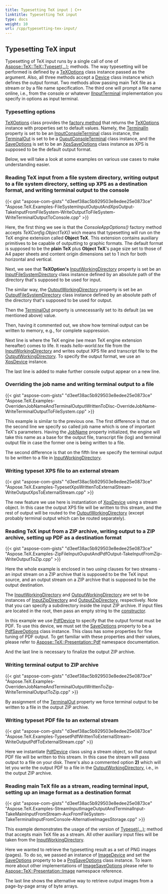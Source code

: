 ```yaml
---
title: Typesetting TeX input | C++
linktitle: Typesetting TeX input
type: docs
weight: 10
url: /cpp/typesetting-tex-input/
---
```

## **Typesetting TeX input**
Typesetting of TeX input runs by a single call of one of [Aspose::TeX::TeX::Typeset(...);](https://apireference.aspose.com/tex/cpp/aspose.tex/tex) methods. The way typesetting will be performed is defined by a [TeXOptions](https://apireference.aspose.com/tex/cpp/aspose.tex/texoptions) class instance passed as the argument. Also, all three methods accept a [Device](https://apireference.aspose.com/tex/cpp/aspose.tex.presentation/device) class instance which defines the output format. Two methods allow passing main TeX file as a stream or by a file name specification. The third one will prompt a file name online, i.e., from the console or whatever [IInputTerminal](https://apireference.aspose.com/tex/cpp/aspose.tex.io/iinputterminal) implementation you specify in options as input terminal.

### **Typesetting options**
[TeXOptions](https://apireference.aspose.com/tex/cpp/aspose.tex/texoptions) class provides the [factory method](https://apireference.aspose.com/tex/cpp/aspose.tex/texoptions/methods/consoleappoptions) that returns the [TeXOptions](https://apireference.aspose.com/tex/cpp/aspose.tex/texoptions) instance with properties set to default values. Namely, the [TerminalIn](https://apireference.aspose.com/tex/cpp/aspose.tex/texoptions/properties/terminalin) property is set to be an [InputConsoleTerminal](https://apireference.aspose.com/tex/cpp/aspose.tex.io/inputconsoleterminal) class instance, the [TerminalOut](https://apireference.aspose.com/tex/cpp/aspose.tex/texoptions/properties/terminalout) is set to be a [OuputConsoleTerminal](https://apireference.aspose.com/tex/cpp/aspose.tex.io/outputconsoleterminal) class instance, and the [SaveOptions](https://apireference.aspose.com/tex/cpp/aspose.tex/texoptions/properties/saveoptions) is set to be an [XpsSaveOptions](https://apireference.aspose.com/tex/cpp/aspose.tex.presentation.xps/xpssaveoptions) class instance as XPS is supposed to be the default output format.

Below, we will take a look at some examples on various use cases to make understanding easier.

### **Reading TeX input from a file system directory, writing output to a file system directory, setting up XPS as a destination format, and writing terminal output to the console**

{{< gist "aspose-com-gists" "d3eef38ac5b929503e8edee25e0873ce" "Aspose.TeX.Examples-FileSystemInputOutputAndXpsOutput-TakeInputFromFileSystem-WriteOutputToFileSystem-WriteTerminalOutputToConsole.cpp" >}}

Here, the first thing we see is that the *ConsoleAppOptions()* factory method accepts *TeXConfig.ObjectTeX()* wich means that typesetting will run on the TeX engine extension called **Object TeX**. This extension contains auxiliary primitives to be capable of outputting to graphic formats. The default format is supposed to be the **plain TeX** plus **Object TeX**'s page size set to those of A4 paper sheets and content origin dimensions set to 1 inch for both horizontal and vertical.

Next, we see that **TeXOption's** [InputWorkingDirectory](https://apireference.aspose.com/tex/cpp/aspose.tex/texoptions/properties/inputworkingdirectory) property is set be an [InputFileSystemDirectory](https://apireference.aspose.com/tex/cpp/aspose.tex.io/inputfilesystemdirectory) class instance defined by an absolute path of the directory that's supposed to be used for input.

The similar way, the [OutputWorkingDirectory](https://apireference.aspose.com/tex/cpp/aspose.tex/texoptions/properties/outputworkingdirectory) property is set be an [OutputFileSystemDirectory](https://apireference.aspose.com/tex/cpp/aspose.tex.io/outputfilesystemdirectory) class instance defined by an absolute path of the directory that's supposed to be used for output.

Then the [TerminalOut](https://apireference.aspose.com/tex/cpp/aspose.tex/texoptions/properties/terminalout) property is unnecessarily set to its default (as we mentioned above) value.

Then, having it commented out, we show how terminal output can be written to memory, e.g., for complete suppression.

Next line is where the TeX engine (we mean TeX engine extension hereafter) comes to life. It reads *hello-world.tex* file from the [InputWorkingDirectory](https://apireference.aspose.com/tex/cpp/aspose.tex/texoptions/properties/inputworkingdirectory) and writes output XPS file and transcript file to the [OutputWorkingDirectory](https://apireference.aspose.com/tex/cpp/aspose.tex/texoptions/properties/outputworkingdirectory). To specify the output format, we use an [XpsDevice](https://apireference.aspose.com/tex/cpp/aspose.tex.presentation.xps/xpsdevice) instance.

The last line is added to make further console output appear on a new line.

### **Overriding the job name and writing terminal output to a file**

{{< gist "aspose-com-gists" "d3eef38ac5b929503e8edee25e0873ce" "Aspose.TeX.Examples-OverridenJobNameAndTerminalOutputWrittenToDisc-OverrideJobName-WriteTerminalOutputToFileSystem.cpp" >}}

This example is similar to the previous one. The first difference is that on the second line we specify so called job name which is one of important TeX's parameters. Having the [JobName](https://apireference.aspose.com/tex/cpp/aspose.tex/texoptions/properties/jobname) property initialized, the engine will take this name as a base for the output file, transcript file (log) and terminal output file in case the former one is being written to a file.

The second difference is that on the fifth line we specify the terminal output to be written to a file in [InputWorkingDirectory](https://apireference.aspose.com/tex/cpp/aspose.tex/texoptions/properties/inputworkingdirectory).

### **Writing typeset XPS file to an external stream**

{{< gist "aspose-com-gists" "d3eef38ac5b929503e8edee25e0873ce" "Aspose.TeX.Examples-TypesetXpsWrittenToExternalStream-WriteOutputXpsToExternalStream.cpp" >}}

The new feature we use here is instantiation of [XpsDevice](https://apireference.aspose.com/tex/cpp/aspose.tex.presentation.xps/xpsdevice) using a stream object. In this case the output XPS file will be written to this stream, and the rest of output will be routed to the [OutputWorkingDirectory](https://apireference.aspose.com/tex/cpp/aspose.tex/texoptions/properties/outputworkingdirectory) (except probably terminal output which can be routed separately).

### **Reading TeX input from a ZIP archive, writing output to a ZIP archive, setting up PDF as a destination format**

{{< gist "aspose-com-gists" "d3eef38ac5b929503e8edee25e0873ce" "Aspose.TeX.Examples-ZipFileInputOuputAndPdfOutput-TakeInputFromZip-WriteOutputToZip.cpp" >}}

Here the whole example is enclosed in two *using* clauses for two streams - an input stream on a ZIP archive that is supposed to be the TeX input source, and an output stream on a ZIP archive that is supposed to be the output destination.

The [InputWorkingDirectory](https://apireference.aspose.com/tex/cpp/aspose.tex/texoptions/properties/inputworkingdirectory) and [OutputWorkingDirectory](https://apireference.aspose.com/tex/cpp/aspose.tex/texoptions/properties/outputworkingdirectory) are set to be instances of [InputZipDirectory](https://apireference.aspose.com/tex/cpp/aspose.tex.io/inputzipdirectory) and [OutputZipDirectory](https://apireference.aspose.com/tex/cpp/aspose.tex.io/outputzipdirectory), respectively. Note that you can specify a subdirectory inside the input ZIP archive. If input files are located in the root, then pass an empty string to the [constructor](https://apireference.aspose.com/tex/cpp/aspose.tex.io/inputzipdirectory/constructors/main).

In this example we use [PdfDevice](https://apireference.aspose.com/tex/cpp/aspose.tex.presentation.pdf/pdfdevice) to specify that the output format must be PDF. To use this device, we must set the [SaveOptions](https://apireference.aspose.com/tex/cpp/aspose.tex/texoptions/properties/saveoptions) property to be a [PdfSaveOptions](https://apireference.aspose.com/tex/cpp/aspose.tex.presentation.pdf/pdfsaveoptions) class instance. This class has some properties for fine tuning of PDF output. To get familiar with these properties and their values, please refer to [Aspose::TeX::Presentation::Pdf](https://apireference.aspose.com/tex/cpp/aspose.tex.presentation.pdf) namespace documentation.

And the last line is necessary to finalize the output ZIP archive.

### **Writing terminal output to ZIP archive**

{{< gist "aspose-com-gists" "d3eef38ac5b929503e8edee25e0873ce" "Aspose.TeX.Examples-OverridenJobNameAndTerminalOutputWrittenToZip-WriteTerminalOutputToZip.cpp" >}}

By assignment of the [TerminalOut](https://apireference.aspose.com/tex/cpp/aspose.tex/texoptions/properties/terminalout) property we force terminal output to be written to a file in the output ZIP archive.

### **Writing typeset PDF file to an external stream**

{{< gist "aspose-com-gists" "d3eef38ac5b929503e8edee25e0873ce" "Aspose.TeX.Examples-TypesetPdfWrittenToExternalStream-WriteOutputPdfToExternalStream.cpp" >}}

Here we instantiate [PdfDevice](https://apireference.aspose.com/tex/cpp/aspose.tex.presentation.pdf/pdfdevice) class using a stream object, so that output PDF file will be written to this stream. In this case the stream will pass output to a file on your disk. There's also a commented option **2)** which will let you write the output PDF to a file in the [OutputWorkingDirectory](https://apireference.aspose.com/tex/cpp/aspose.tex/texoptions/properties/outputworkingdirectory), i.e., in the output ZIP archive.

### **Reading main TeX file as a stream, reading terminal input, setting up an image format as a destination format**

{{< gist "aspose-com-gists" "d3eef38ac5b929503e8edee25e0873ce" "Aspose.TeX.Examples-StreamInputImageOutputAndTerminalInput-TakeMainInputFromStream-AuxFromFileSystem-TakeTerminalInputFromConsole-AlternativeImagesStorage.cpp" >}}

This example demonstrates the usage of the version of [Typeset(...);](https://apireference.aspose.com/tex/cpp/aspose.tex.tex/typeset/methods/1) method that accepts main TeX file as a stream. All other auxiliary input files will be taken from the
[InputWorkingDirectory](https://apireference.aspose.com/tex/cpp/aspose.tex/texoptions/properties/inputworkingdirectory).

Here we wanted to retrieve the typesetting result as a set of PNG images (pages). To do so, we passed an instance of [ImageDevice](https://apireference.aspose.com/tex/cpp/aspose.tex.presentation.image/imagedevice) and set the [SaveOptions](https://apireference.aspose.com/tex/cpp/aspose.tex/texoptions/properties/saveoptions) property to be a [PngSaveOptions](https://apireference.aspose.com/tex/cpp/aspose.tex.presentation.image/pngsaveoptions) class instance. To learn more about other implementations of [ImageSaveOptions](https://apireference.aspose.com/tex/cpp/aspose.tex.presentation.image/imagesaveoptions) please refer to [Aspose::TeX::Presentation::Image](https://apireference.aspose.com/tex/cpp/aspose.tex.presentation.image) namespace reference.

The last line shows the alternative way to retrieve output images from a page-by-page array of byte arrays.


